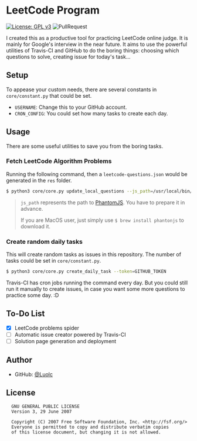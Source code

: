 # LeetCode Program

[![License: GPL v3](https://img.shields.io/badge/License-GPL%20v3-blue.svg)](http://www.gnu.org/licenses/gpl-3.0)
![PullRequest](https://img.shields.io/badge/PRs-welcome-brightgreen.svg)

I created this as a productive tool for practicing LeetCode online judge. It is mainly for Google's interview
in the near future. It aims to use the powerful utilities of Travis-CI and GitHub to do the boring things: choosing
which questions to solve, creating issue for today's task...

## Setup

To appease your custom needs, there are several constants in `core/constant.py` that could be set.

- `USERNAME`: Change this to your GitHub account.
- `CRON_CONFIG`: You could set how many tasks to create each day.

## Usage

There are some useful utilities to save you from the boring tasks.

### Fetch LeetCode Algorithm Problems

Running the following command, then a `leetcode-questions.json` would be generated in the `res` folder.

```bash
$ python3 core/core.py update_local_questions --js_path=/usr/local/bin/phantomjs
```

> `js_path` represents the path to [PhantomJS](http://phantomjs.org/). You have to prepare it in advance.
>
> If you are MacOS user, just simply use `$ brew install phantonjs` to download it.

### Create random daily tasks

This will create random tasks as issues in this repository. The number of tasks could be set in `core/constant.py`.

```bash
$ python3 core/core.py create_daily_task --token=GITHUB_TOKEN
```

Travis-CI has cron jobs running the command every day. But you could still run it manually to create issues,
in case you want some more questions to practice some day. :D

## To-Do List

- [x] LeetCode problems spider
- [ ] Automatic issue creator powered by Travis-CI
- [ ] Solution page generation and deployment

## Author
- GitHub: [@Luolc](https://github.com/Luolc)

## License
```
  GNU GENERAL PUBLIC LICENSE
  Version 3, 29 June 2007

  Copyright (C) 2007 Free Software Foundation, Inc. <http://fsf.org/>
  Everyone is permitted to copy and distribute verbatim copies
  of this license document, but changing it is not allowed.
```
